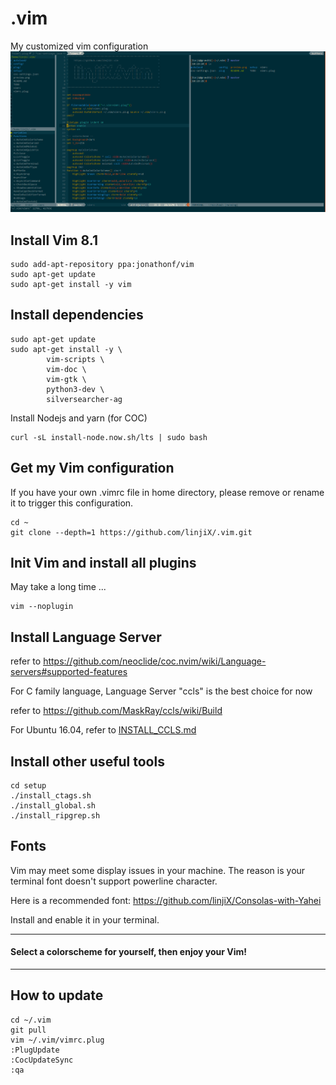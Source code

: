 # .vim
My customized vim configuration
![](preview.png)

## Install Vim 8.1

    sudo add-apt-repository ppa:jonathonf/vim
    sudo apt-get update
    sudo apt-get install -y vim

## Install dependencies

    sudo apt-get update
    sudo apt-get install -y \
            vim-scripts \
            vim-doc \
            vim-gtk \
            python3-dev \
            silversearcher-ag

Install Nodejs and yarn (for COC)

    curl -sL install-node.now.sh/lts | sudo bash

## Get my Vim configuration
If you have your own .vimrc file in home directory, please remove or rename it to trigger this configuration.

    cd ~
    git clone --depth=1 https://github.com/linjiX/.vim.git

## Init Vim and install all plugins
May take a long time ...

    vim --noplugin

## Install Language Server
refer to <https://github.com/neoclide/coc.nvim/wiki/Language-servers#supported-features>

For C family language, Language Server "ccls" is the best choice for now

refer to <https://github.com/MaskRay/ccls/wiki/Build>

For Ubuntu 16.04, refer to [INSTALL_CCLS.md](setup/INSTALL_CCLS.md)

## Install other useful tools

    cd setup
    ./install_ctags.sh
    ./install_global.sh
    ./install_ripgrep.sh

## Fonts
Vim may meet some display issues in your machine. The reason is your terminal font doesn't support powerline character.

Here is a recommended font: <https://github.com/linjiX/Consolas-with-Yahei>

Install and enable it in your terminal.

---
#### Select a colorscheme for yourself, then enjoy your Vim!

---

## How to update

    cd ~/.vim
    git pull
    vim ~/.vim/vimrc.plug
    :PlugUpdate
    :CocUpdateSync
    :qa

